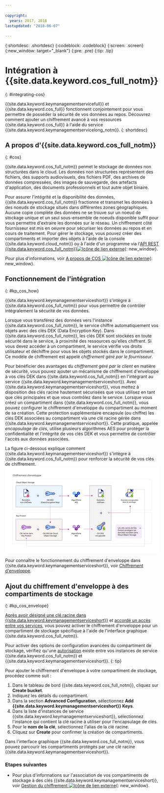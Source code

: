 ```yaml
---

copyright:
  years: 2017, 2018
lastupdated: "2018-06-07"

---
```


{:shortdesc: .shortdesc}
{:codeblock: .codeblock}
{:screen: .screen}
{:new_window: target="_blank"}
{:pre: .pre}
{:tip: .tip}

# Intégration à {{site.data.keyword.cos_full_notm}}
{: #integrating-cos}

{{site.data.keyword.keymanagementservicefull}} et {{site.data.keyword.cos_full}} fonctionnent conjointement pour vous permettre de posséder la sécurité de vos données au repos. Découvrez comment ajouter un chiffrement avancé à vos ressources {{site.data.keyword.cos_full}} à l'aide du service {{site.data.keyword.keymanagementservicelong_notm}}.
{: shortdesc}

## A propos d'{{site.data.keyword.cos_full_notm}}
{: #cos}

{{site.data.keyword.cos_full_notm}} permet le stockage de données non structurées dans le cloud. Les données non structurées représentent des fichiers, des supports audiovisuels, des fichiers PDF, des archives de données compressées, des images de sauvegarde, des artefacts d'application, des documents professionnels et tout autre objet binaire.  

Pour assurer l'intégrité et la disponibilité des données, {{site.data.keyword.cos_full_notm}} fractionne et transmet les données à des noeuds de stockage situés dans différentes zones géographiques. Aucune copie complète des données ne se trouve sur un noeud de stockage unique et un seul sous-ensemble de noeuds  disponible suffit pour vous permettre d'extraire les données sur le réseau. Un chiffrement côté fournisseur est mis en oeuvre pour sécuriser les données au repos et en cours de traitement. Pour gérer le stockage, vous pouvez créer des compartiments et importer des objets à l'aide de la console {{site.data.keyword.cloud_notm}} ou à l'aide d'un programme via l'[API REST {{site.data.keyword.cos_full_notm}}![Icône de lien externe](../../../icons/launch-glyph.svg "Icône de lien externe")](/docs/services/cloud-object-storage/api-reference/about-compatibility-api.html){: new_window}.

Pour plus d'informations, voir [A propos de COS ![Icône de lien externe](../../../icons/launch-glyph.svg "Icône de lien externe")](/docs/services/cloud-object-storage/about-cos.html){: new_window}.

## Fonctionnement de l'intégration
{: #kp_cos_how}

{{site.data.keyword.keymanagementserviceshort}} s'intègre à {{site.data.keyword.cos_full_notm}} pour vous permettre de contrôler intégralement la sécurité de vos données.  

Lorsque vous transférez des données vers l'instance {{site.data.keyword.cos_full_notm}}, le service chiffre automatiquement vos objets avec des clés DEK (Data Encryption Key). Dans {{site.data.keyword.cos_full_notm}}, les clés DEK sont stockées en toute sécurité dans le service, à proximité des ressources qu'elles chiffrent. Si vous devez accéder à un compartiment, le service vérifie vos droits utilisateur et déchiffre pour vous les objets stockés dans le compartiment. Ce modèle de chiffrement est appelé _chiffrement géré par le fournisseur_.

Pour bénéficier des avantages du _chiffrement géré par le client_ en matière de sécurité, vous pouvez ajouter un mécanisme de chiffrement d'enveloppe à vos clés DEK dans {{site.data.keyword.cos_full_notm}} en l'intégrant au service {{site.data.keyword.keymanagementserviceshort}}. Avec {{site.data.keyword.keymanagementserviceshort}}, vous mettez à disposition des clés racine hautement sécurisées que vous utilisez en tant que clés principales et que vous contrôlez dans le service. Lorsque vous créez un compartiment dans {{site.data.keyword.cos_full_notm}}, vous pouvez configurer le chiffrement d'enveloppe du compartiment au moment de sa création. Cette protection supplémentaire encapsule (ou chiffre) les clés DEK associées au compartiment via une clé racine gérée dans {{site.data.keyword.keymanagementserviceshort}}. Cette pratique, appelée _encapsulage de clés_, utilise plusieurs algorithmes AES pour protéger la confidentialité et l'intégrité de vos clés DEK et vous permettre de contrôler l'accès aux données associées.

La figure ci-dessous explique comment {{site.data.keyword.keymanagementserviceshort}} s'intègre à {{site.data.keyword.cos_full_notm}} pour renforcer la sécurité de vos clés de chiffrement.
![La figure présente une vue contextuelle du chiffrement d'enveloppe.](../images/kp-cos-envelope_min.svg)

Pour connaître le fonctionnement du chiffrement d'enveloppe dans {{site.data.keyword.keymanagementserviceshort}}, voir [Chiffrement d'enveloppe](/docs/services/keymgmt/concepts/keyprotect_envelope.html).

## Ajout du chiffrement d'enveloppe à des compartiments de stockage
{: #kp_cos_envelope}

[Après avoir désigné une clé racine dans {{site.data.keyword.keymanagementserviceshort}}](/docs/services/keymgmt/keyprotect_create_root.html) et [accordé un accès entre vos services](/docs/services/keymgmt/integrations/keyprotect_integrations.html#add_integration), vous pouvez activer le chiffrement d'enveloppe pour un compartiment de stockage spécifique à l'aide de l'interface graphique {{site.data.keyword.cos_full_notm}}. 

 Pour activer des options de configuration avancées du compartiment de stockage, vérifiez qu'une [autorisation](/docs/services/keymgmt/integrations/keyprotect_integrations.html#add_integration) existe entre vos instances de service {{site.data.keyword.cos_full_notm}} et {{site.data.keyword.keymanagementserviceshort}}.
{: tip}

Pour ajouter le chiffrement d'enveloppe à votre compartiment de stockage, procédez comme suit :

1. Dans le tableau de bord {{site.data.keyword.cos_full_notm}}, cliquez sur **Create bucket**.
2. Indiquez les détails du compartiment.
3. Dans la section **Advanced Configuration**, sélectionnez **Add {{site.data.keyword.keymanagementserviceshort}} Keys**.
4. Dans la liste d'instances de service {{site.data.keyword.keymanagementserviceshort}}, sélectionnez l'instance qui contient la clé racine à utiliser pour l'encapsulage de clés.
5. Pour le **nom de la clé**, sélectionnez l'alias de la clé racine.
6. Cliquez sur **Create** pour confirmer la création de compartiments.

Dans l'interface graphique {{site.data.keyword.cos_full_notm}}, vous pouvez parcourir les compartiments protégés par une clé racine {{site.data.keyword.keymanagementserviceshort}}.

### Etapes suivantes

- Pour plus d'informations sur l'association de vos compartiments de stockage à des clés {{site.data.keyword.keymanagementserviceshort}}, voir [Gestion du chiffrement ![Icône de lien externe](../../../icons/launch-glyph.svg "Icône de lien externe")](/docs/services/cloud-object-storage/basics/encryption.html#manage-encryption){: new_window}. 
